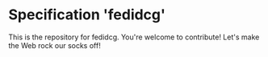 
# Specification 'fedidcg'

This is the repository for fedidcg. You're welcome to contribute! Let's make the Web rock our socks
off!
